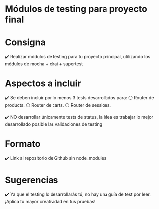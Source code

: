 # Módulos de testing para proyecto final

# Consigna
✔️ Realizar módulos de testing para tu proyecto principal, utilizando los módulos de mocha + chai + supertest

# Aspectos a incluir
✔️ Se deben incluir por lo menos 3 tests desarrollados para:
    ⚪ Router de products.
    ⚪ Router de carts.
    ⚪ Router de sessions.

✔️ NO desarrollar únicamente tests de status, la idea es trabajar lo mejor desarrollado posible las validaciones de testing

# Formato
✔️ Link al repositorio de Github sin node_modules

# Sugerencias
✔️ Ya que el testing lo desarrollarás tú, no hay una guía de test por leer. ¡Aplica tu mayor creatividad en tus pruebas!
